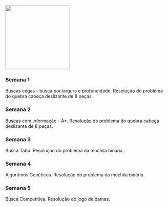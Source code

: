 <img align='center' src="/.github/hub.jpeg" width="200">

### Semana 1
Buscas cegas - busca por largura e profundidade. Resolução do problema do quebra cabeça deslizante de 8 peças. 

### Semana 2
Buscas com informação - A*. Resolução do problema do quebra cabeça deslizante de 8 peças.

### Semana 3
Busca Tabu. Resolução do problema da mochila binária.

### Semana 4
Algoritmos Genéticos. Resolução do problema da mochila binária.

### Semana 5
Busca Competitiva. Resolução do jogo de damas.


